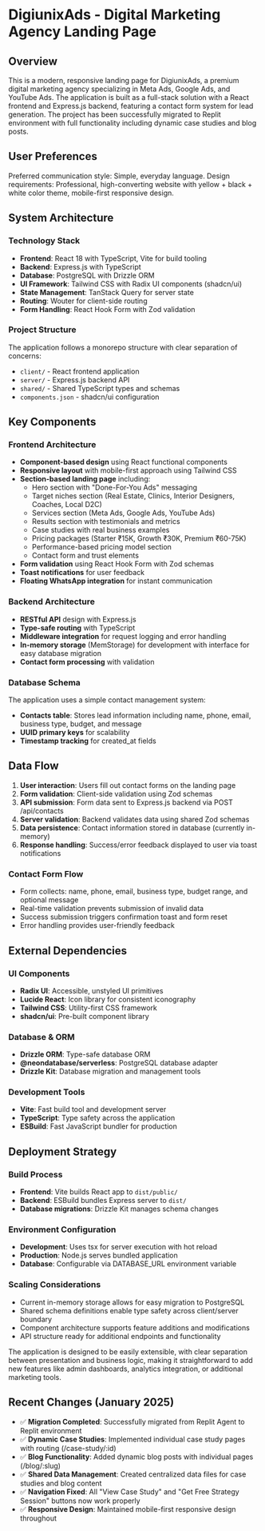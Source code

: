 # DigiunixAds - Digital Marketing Agency Landing Page

## Overview

This is a modern, responsive landing page for DigiunixAds, a premium digital marketing agency specializing in Meta Ads, Google Ads, and YouTube Ads. The application is built as a full-stack solution with a React frontend and Express.js backend, featuring a contact form system for lead generation. The project has been successfully migrated to Replit environment with full functionality including dynamic case studies and blog posts.

## User Preferences

Preferred communication style: Simple, everyday language.
Design requirements: Professional, high-converting website with yellow + black + white color theme, mobile-first responsive design.

## System Architecture

### Technology Stack
- **Frontend**: React 18 with TypeScript, Vite for build tooling
- **Backend**: Express.js with TypeScript
- **Database**: PostgreSQL with Drizzle ORM
- **UI Framework**: Tailwind CSS with Radix UI components (shadcn/ui)
- **State Management**: TanStack Query for server state
- **Routing**: Wouter for client-side routing
- **Form Handling**: React Hook Form with Zod validation

### Project Structure
The application follows a monorepo structure with clear separation of concerns:
- `client/` - React frontend application
- `server/` - Express.js backend API
- `shared/` - Shared TypeScript types and schemas
- `components.json` - shadcn/ui configuration

## Key Components

### Frontend Architecture
- **Component-based design** using React functional components
- **Responsive layout** with mobile-first approach using Tailwind CSS
- **Section-based landing page** including:
  - Hero section with "Done-For-You Ads" messaging
  - Target niches section (Real Estate, Clinics, Interior Designers, Coaches, Local D2C)
  - Services section (Meta Ads, Google Ads, YouTube Ads)
  - Results section with testimonials and metrics
  - Case studies with real business examples
  - Pricing packages (Starter ₹15K, Growth ₹30K, Premium ₹60-75K)
  - Performance-based pricing model section
  - Contact form and trust elements
- **Form validation** using React Hook Form with Zod schemas
- **Toast notifications** for user feedback
- **Floating WhatsApp integration** for instant communication

### Backend Architecture
- **RESTful API** design with Express.js
- **Type-safe routing** with TypeScript
- **Middleware integration** for request logging and error handling
- **In-memory storage** (MemStorage) for development with interface for easy database migration
- **Contact form processing** with validation

### Database Schema
The application uses a simple contact management system:
- **Contacts table**: Stores lead information including name, phone, email, business type, budget, and message
- **UUID primary keys** for scalability
- **Timestamp tracking** for created_at fields

## Data Flow

1. **User interaction**: Users fill out contact forms on the landing page
2. **Form validation**: Client-side validation using Zod schemas
3. **API submission**: Form data sent to Express.js backend via POST /api/contacts
4. **Server validation**: Backend validates data using shared Zod schemas
5. **Data persistence**: Contact information stored in database (currently in-memory)
6. **Response handling**: Success/error feedback displayed to user via toast notifications

### Contact Form Flow
- Form collects: name, phone, email, business type, budget range, and optional message
- Real-time validation prevents submission of invalid data
- Success submission triggers confirmation toast and form reset
- Error handling provides user-friendly feedback

## External Dependencies

### UI Components
- **Radix UI**: Accessible, unstyled UI primitives
- **Lucide React**: Icon library for consistent iconography
- **Tailwind CSS**: Utility-first CSS framework
- **shadcn/ui**: Pre-built component library

### Database & ORM
- **Drizzle ORM**: Type-safe database ORM
- **@neondatabase/serverless**: PostgreSQL database adapter
- **Drizzle Kit**: Database migration and management tools

### Development Tools
- **Vite**: Fast build tool and development server
- **TypeScript**: Type safety across the application
- **ESBuild**: Fast JavaScript bundler for production

## Deployment Strategy

### Build Process
- **Frontend**: Vite builds React app to `dist/public/`
- **Backend**: ESBuild bundles Express server to `dist/`
- **Database migrations**: Drizzle Kit manages schema changes

### Environment Configuration
- **Development**: Uses tsx for server execution with hot reload
- **Production**: Node.js serves bundled application
- **Database**: Configurable via DATABASE_URL environment variable

### Scaling Considerations
- Current in-memory storage allows for easy migration to PostgreSQL
- Shared schema definitions enable type safety across client/server boundary
- Component architecture supports feature additions and modifications
- API structure ready for additional endpoints and functionality

The application is designed to be easily extensible, with clear separation between presentation and business logic, making it straightforward to add new features like admin dashboards, analytics integration, or additional marketing tools.

## Recent Changes (January 2025)

- ✅ **Migration Completed**: Successfully migrated from Replit Agent to Replit environment
- ✅ **Dynamic Case Studies**: Implemented individual case study pages with routing (/case-study/:id)
- ✅ **Blog Functionality**: Added dynamic blog posts with individual pages (/blog/:slug)
- ✅ **Shared Data Management**: Created centralized data files for case studies and blog content
- ✅ **Navigation Fixed**: All "View Case Study" and "Get Free Strategy Session" buttons now work properly
- ✅ **Responsive Design**: Maintained mobile-first responsive design throughout